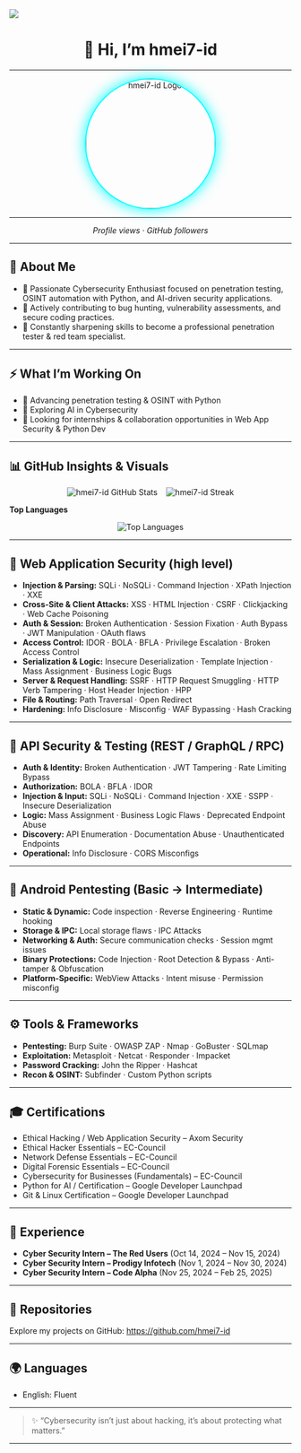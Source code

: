 <div>
  <img style="100%" src="https://capsule-render.vercel.app/api?type=waving&height=100&section=header&reversal=false&fontSize=70&fontColor=FFFFFF&fontAlign=50&fontAlignY=50&stroke=-&descSize=50&descAlign=50&descAlignY=50&theme=cobalt"  />
</div>
<h1 align="center">👋 Hi, I’m <strong>hmei7-id</strong></h1>

<hr>

<!-- Cyber animated header -->
<p align="center">

  <!-- Center logo -->
  <img src="https://avatars.githubusercontent.com/u/215584030?s=400&u=542bddc60e163a8951e590104259efa75a309c49&v=4" width="230" style="border-radius:50%; box-shadow: 0 0 25px #00ffff; border: 2px solid #00ffff;" alt="hmei7-id Logo">

</p>

<hr>

<p align="center">
  <i>Profile views · GitHub followers</i>
</p>

---

## 🚀 About Me
- 🔹 Passionate Cybersecurity Enthusiast focused on penetration testing, OSINT automation with Python, and AI-driven security applications.  
- 🔹 Actively contributing to bug hunting, vulnerability assessments, and secure coding practices.  
- 🔹 Constantly sharpening skills to become a professional penetration tester & red team specialist.

---

## ⚡ What I’m Working On
- 🌱 Advancing penetration testing & OSINT with Python  
- 🤖 Exploring AI in Cybersecurity  
- 🔭 Looking for internships & collaboration opportunities in Web App Security & Python Dev

---

## 📊 GitHub Insights & Visuals

<!-- GitHub stats -->
<p align="center">
  <img src="https://github-readme-stats.vercel.app/api?username=hmei7-id&show_icons=true&theme=dark&count_private=true" alt="hmei7-id GitHub Stats" />
  &nbsp;&nbsp;
  <img src="https://github-readme-streak-stats.herokuapp.com/?user=hmei7-id&theme=dark" alt="hmei7-id Streak" />
</p>

**Top Languages**  
<p align="center">
  <img src="https://github-readme-stats.vercel.app/api/top-langs/?username=hmei7-id&layout=compact&theme=dark" alt="Top Languages" />
</p>

---

## 🔐 Web Application Security (high level)
- **Injection & Parsing:** SQLi · NoSQLi · Command Injection · XPath Injection · XXE  
- **Cross-Site & Client Attacks:** XSS · HTML Injection · CSRF · Clickjacking · Web Cache Poisoning  
- **Auth & Session:** Broken Authentication · Session Fixation · Auth Bypass · JWT Manipulation · OAuth flaws  
- **Access Control:** IDOR · BOLA · BFLA · Privilege Escalation · Broken Access Control  
- **Serialization & Logic:** Insecure Deserialization · Template Injection · Mass Assignment · Business Logic Bugs  
- **Server & Request Handling:** SSRF · HTTP Request Smuggling · HTTP Verb Tampering · Host Header Injection · HPP  
- **File & Routing:** Path Traversal · Open Redirect  
- **Hardening:** Info Disclosure · Misconfig · WAF Bypassing · Hash Cracking

---

## 📡 API Security & Testing (REST / GraphQL / RPC)
- **Auth & Identity:** Broken Authentication · JWT Tampering · Rate Limiting Bypass  
- **Authorization:** BOLA · BFLA · IDOR  
- **Injection & Input:** SQLi · NoSQLi · Command Injection · XXE · SSPP · Insecure Deserialization  
- **Logic:** Mass Assignment · Business Logic Flaws · Deprecated Endpoint Abuse  
- **Discovery:** API Enumeration · Documentation Abuse · Unauthenticated Endpoints  
- **Operational:** Info Disclosure · CORS Misconfigs

---

## 🤖 Android Pentesting (Basic → Intermediate)
- **Static & Dynamic:** Code inspection · Reverse Engineering · Runtime hooking  
- **Storage & IPC:** Local storage flaws · IPC Attacks  
- **Networking & Auth:** Secure communication checks · Session mgmt issues  
- **Binary Protections:** Code Injection · Root Detection & Bypass · Anti-tamper & Obfuscation  
- **Platform-Specific:** WebView Attacks · Intent misuse · Permission misconfig

---

## ⚙️ Tools & Frameworks
- **Pentesting:** Burp Suite · OWASP ZAP · Nmap · GoBuster · SQLmap  
- **Exploitation:** Metasploit · Netcat · Responder · Impacket  
- **Password Cracking:** John the Ripper · Hashcat  
- **Recon & OSINT:** Subfinder · Custom Python scripts

---

## 🎓 Certifications
- Ethical Hacking / Web Application Security – Axom Security  
- Ethical Hacker Essentials – EC-Council  
- Network Defense Essentials – EC-Council  
- Digital Forensic Essentials – EC-Council  
- Cybersecurity for Businesses (Fundamentals) – EC-Council  
- Python for AI / Certification – Google Developer Launchpad  
- Git & Linux Certification – Google Developer Launchpad

---

## 💼 Experience
- **Cyber Security Intern – The Red Users** (Oct 14, 2024 – Nov 15, 2024)  
- **Cyber Security Intern – Prodigy Infotech** (Nov 1, 2024 – Nov 30, 2024)  
- **Cyber Security Intern – Code Alpha** (Nov 25, 2024 – Feb 25, 2025)

---

## 🔗 Repositories
Explore my projects on GitHub: https://github.com/hmei7-id

---

## 🌍 Languages
- English: Fluent  

---

> ✨ “Cybersecurity isn’t just about hacking, it’s about protecting what matters.”

---
